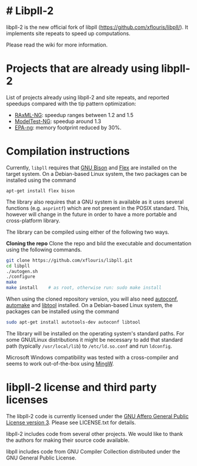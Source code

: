 # # Libpll-2

libpll-2 is the new official fork of libpll (https://github.com/xflouris/libpll/). It implements site repeats to speed up computations.


Please read the wiki for more information.



# Projects that are already using libpll-2
 List of projects already using libpll-2 and site repeats, and reported speedups compared with the tip pattern optimization:
 * [RAxML-NG](https://github.com/amkozlov/raxml-ng): speedup ranges between 1.2 and 1.5 
 * [ModelTest-NG](https://github.com/ddarriba/modeltest): speedup around 1.3
 * [EPA-ng](https://github.com/Pbdas/epa-ng): memory footprint reduced by 30%.


# Compilation instructions

Currently, `libpll` requires that [GNU Bison](http://www.gnu.org/software/bison/)
and [Flex](http://flex.sourceforge.net/) are installed on the target system. On
a Debian-based Linux system, the two packages can be installed using the command

`apt-get install flex bison`

The library also requires that a GNU system is available as it uses several
functions (e.g. `asprintf`) which are not present in the POSIX standard.
This, however will change in the future in order to have a more portable
and cross-platform library.

The library can be compiled using either of the following two ways.

**Cloning the repo** Clone the repo and bild the executable and documentation
using the following commands.

```bash
git clone https://github.com/xflouris/libpll.git
cd libpll
./autogen.sh
./configure
make
make install    # as root, otherwise run: sudo make install
```

When using the cloned repository version, you will also need
[autoconf](https://www.gnu.org/software/autoconf/autoconf.html),
[automake](https://www.gnu.org/software/automake/) and
[libtool](https://www.gnu.org/software/libtool/) installed. On a Debian-based
Linux system, the packages can be installed using the command

```bash
sudo apt-get install autotools-dev autoconf libtool
```

The library will be installed on the operating system's standard paths.  For
some GNU/Linux distributions it might be necessary to add that standard path
(typically `/usr/local/lib`) to `/etc/ld.so.conf` and run `ldconfig`.

Microsoft Windows compatibility was tested with a cross-compiler and seems to
work out-of-the-box using [MingW](http://www.mingw.org/).

# libpll-2 license and third party licenses

The libpll-2 code is currently licensed under the
[GNU Affero General Public License version 3](http://www.gnu.org/licenses/agpl-3.0.en.html).
Please see LICENSE.txt for details.

libpll-2 includes code from several other projects. We would like to thank the
authors for making their source code available.

libpll includes code from GNU Compiler Collection distributed under the GNU
General Public License.



